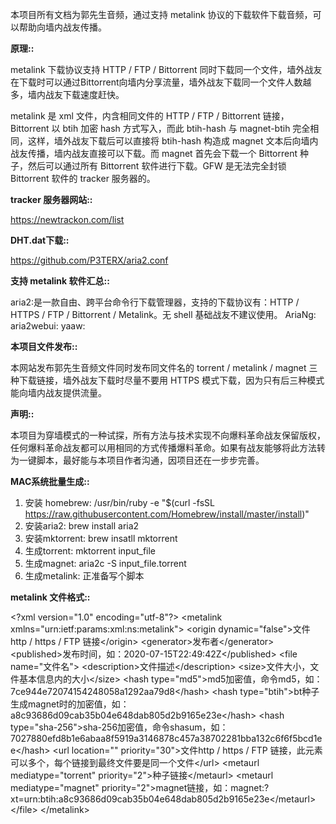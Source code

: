 本项目所有文档为郭先生音频，通过支持 metalink 协议的下载软件下载音频，可以帮助向墙内战友传播。

<b>原理::</b>

metalink 下载协议支持 HTTP / FTP / Bittorrent 同时下载同一个文件，墙外战友在下载时可以通过Bittorrent向墙内分享流量，墙外战友下载同一个文件人数越多，墙内战友下载速度赶快。

metalink 是 xml 文件，内含相同文件的 HTTP / FTP / Bittorrent 链接，Bittorrent 以 btih 加密 hash 方式写入，而此 btih-hash 与 magnet-btih 完全相同，这样，墙外战友下载后可以直接将 btih-hash 构造成 magnet 文本后向墙内战友传播，墙内战友直接可以下载。而 magnet 首先会下载一个 Bittorrent 种子，然后可以通过所有 Bittorrent 软件进行下载。GFW 是无法完全封锁 Bittorrent 软件的 tracker 服务器的。

<b>tracker 服务器网站::</b>

https://newtrackon.com/list

<b>DHT.dat下载::</b>

https://github.com/P3TERX/aria2.conf

<b>支持 metalink 软件汇总::</b>

aria2:是一款自由、跨平台命令行下载管理器，支持的下载协议有：HTTP / HTTPS / FTP / Bittorrent / Metalink。无 shell 基础战友不建议使用。
AriaNg:
aria2webui:
yaaw:

<b>本项目文件发布::</b>

本网站发布郭先生音频文件同时发布同文件名的 torrent / metalink / magnet 三种下载链接，墙外战友下载时尽量不要用 HTTPS 模式下载，因为只有后三种模式能向墙内战友提供流量。

<b>声明::</b>

本项目为穿墙模式的一种试探，所有方法与技术实现不向爆料革命战友保留版权，任何爆料革命战友都可以用相同的方式传播爆料革命。如果有战友能够将此方法转为一键脚本，最好能与本项目作者沟通，因项目还在一步步完善。

<b>MAC系统批量生成::</b>

1. 安装 homebrew:
/usr/bin/ruby -e "$(curl -fsSL https://raw.githubusercontent.com/Homebrew/install/master/install)"
2. 安装aria2:
brew install aria2
3. 安装mktorrent:
brew insatll mktorrent
4. 生成torrent:
mktorrent input_file
5. 生成magnet:
aria2c -S input_file.torrent
6. 生成metalink:
正准备写个脚本

<b>metalink 文件格式::</b>

&lt;?xml version="1.0" encoding="utf-8"?&gt;
&lt;metalink xmlns="urn:ietf:params:xml:ns:metalink"&gt;
  &lt;origin dynamic="false"&gt;文件http / https / FTP 链接&lt;/origin&gt;
  &lt;generator&gt;发布者&lt;/generator&gt;
  &lt;published&gt;发布时间，如：2020-07-15T22:49:42Z&lt;/published&gt;
  &lt;file name="文件名"&gt;
    &lt;description&gt;文件描述&lt;/description&gt;
    &lt;size&gt;文件大小，文件基本信息内的大小&lt;/size&gt;
    &lt;hash type="md5"&gt;md5加密值，命令md5，如：7ce944e72074154248058a1292aa79d8&lt;/hash&gt;
    &lt;hash type="btih"&gt;bt种子生成magnet时的加密值，如：a8c93686d09cab35b04e648dab805d2b9165e23e&lt;/hash&gt;
    &lt;hash type="sha-256"&gt;sha-256加密值，命令shasum，如：7027880efd8b1e6abaa8f5919a3146878c457a38702281bba132c6f6f5bcd1ee&lt;/hash&gt;
    &lt;url location="" priority="30"&gt;文件http / https / FTP 链接，此元素可以多个，每个链接到最终文件要是同一个文件&lt;/url&gt;
    &lt;metaurl mediatype="torrent" priority="2"&gt;种子链接&lt;/metaurl&gt;
    &lt;metaurl mediatype="magnet" priority="2"&gt;magnet链接，如：magnet:?xt=urn:btih:a8c93686d09cab35b04e648dab805d2b9165e23e&lt;/metaurl&gt;
  &lt;/file&gt;
&lt;/metalink&gt;
